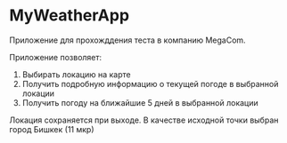 # MyWeatherApp

Приложение для прохожддения теста в компанию MegaCom.

Приложение позволяет:
1. Выбирать локацию на карте
2. Получить подробную информацию о текущей погоде в выбранной локации
3. Получить погоду на ближайшие 5 дней в выбранной локации

Локация сохраняется при выходе. В качестве исходной точки выбран город Бишкек (11 мкр)
